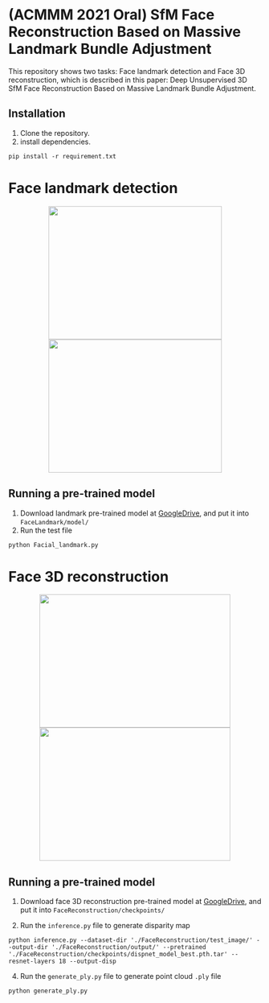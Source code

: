 # (ACMMM 2021 Oral) SfM Face Reconstruction Based on Massive Landmark Bundle Adjustment
This repository shows two tasks: Face landmark detection and Face 3D reconstruction, which is described in this paper: Deep Unsupervised 3D SfM Face Reconstruction Based on Massive Landmark Bundle Adjustment.

## Installation
1. Clone the repository.
2. install dependencies.

```
pip install -r requirement.txt
```

# Face landmark detection
<div align=center><img src="https://github.com/BoomStarcuc/3DSfMFaceReconstruction/blob/master/data/RedAndGreen.png" width="345" height="265"/><img src="https://github.com/BoomStarcuc/3DSfMFaceReconstruction/blob/master/data/Picture1_crop.jpg" width="345" height="265"/></div>

## Running a pre-trained model
1. Download landmark pre-trained model at [GoogleDrive](https://drive.google.com/file/d/1tDqX2nG1qATqrd2fEb4Sgs4av25d9tgN/view?usp=sharing), and put it into ```FaceLandmark/model/```
2. Run the test file

```
python Facial_landmark.py
```


# Face 3D reconstruction
<div align=center><img src="https://github.com/BoomStarcuc/3DSfMFaceReconstruction/blob/master/data/Stirling ESRC 3D.png" width="380" height="265"/><img src="https://github.com/BoomStarcuc/3DSfMFaceReconstruction/blob/master/data/Facescape%20face.png" width="380" height="265"/></div>

## Running a pre-trained model
1. Download face 3D reconstruction pre-trained model at [GoogleDrive](https://drive.google.com/file/d/1t-3IXQHn5DmXpoumf5a8JfQgWxg54krW/view?usp=sharing), and put it into ```FaceReconstruction/checkpoints/```

3. Run the ```inference.py``` file to generate disparity map

```
python inference.py --dataset-dir './FaceReconstruction/test_image/' --output-dir './FaceReconstruction/output/' --pretrained './FaceReconstruction/checkpoints/dispnet_model_best.pth.tar' --resnet-layers 18 --output-disp 
```
4. Run the ```generate_ply.py``` file to generate point cloud ```.ply``` file

```
python generate_ply.py
```
